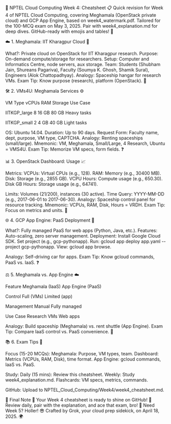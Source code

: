🌌 NPTEL Cloud Computing Week 4: Cheatsheet 📋
Quick revision for Week 4 of NPTEL Cloud Computing, covering Meghamala (OpenStack private cloud) and GCP App Engine, based on week4_watermark.pdf. Tailored for the 100-MCQ exam on May 3, 2025. Pair with week4_explanation.md for deep dives. GitHub-ready with emojis and tables! 🚀

☁️ 1. Meghamala: IIT Kharagpur Cloud 📖

What?: Private cloud on OpenStack for IIT Kharagpur research.
Purpose: On-demand compute/storage for researchers.
Setup: Computer and Informatics Centre, node servers, aux storage.
Team: Students (Shubham Jain, Shureans Pagariva), Faculty (Soumya K. Ghosh, Shamik Sural), Engineers (Alok Chattopadhyay).
Analogy: Spaceship hangar for research VMs.
Exam Tip: Know purpose (research), platform (OpenStack). 🎯


🛠️ 2. VMs4U: Meghamala Services ⚙️



VM Type
vCPUs
RAM
Storage
Use Case



IITKGP_large
8
16 GB
80 GB
Heavy tasks


IITKGP_small
2
4 GB
40 GB
Light tasks



OS: Ubuntu 14.04.
Duration: Up to 90 days.
Request Form: Faculty name, dept, purpose, VM type, CAPTCHA.
Analogy: Renting spaceships (small/large).
Mnemonic: VM, Meghamala, Small/Large, 4 Research, Ubuntu = VMS4U.
Exam Tip: Memorize VM specs, form fields. ❓


📊 3. OpenStack Dashboard: Usage 📈

Metrics:
VCPUs: Virtual CPUs (e.g., 128).
RAM: Memory (e.g., 30400 MB).
Disk: Storage (e.g., 2855 GB).
VCPU Hours: Compute usage (e.g., 650.30).
Disk GB Hours: Storage usage (e.g., 64741).


Limits: Volumes (21/200), instances (30 active).
Time Query: YYYY-MM-DD (e.g., 2017-06-01 to 2017-06-30).
Analogy: Spaceship control panel for resource tracking.
Mnemonic: VCPUs, RAM, Disk, Hours = VRDH.
Exam Tip: Focus on metrics and units. 🎯


🌐 4. GCP App Engine: PaaS Deployment 🚀

What?: Fully managed PaaS for web apps (Python, Java, etc.).
Features: Auto-scaling, zero server management.
Deployment:
Install Google Cloud SDK.
Set project (e.g., gcp-pythonapp).
Run: gcloud app deploy app.yaml --project gcp-pythonapp.
View: gcloud app browse.


Analogy: Self-driving car for apps.
Exam Tip: Know gcloud commands, PaaS vs. IaaS. ❓


⚖️ 5. Meghamala vs. App Engine ☁️



Feature
Meghamala (IaaS)
App Engine (PaaS)



Control
Full (VMs)
Limited (app)


Management
Manual
Fully managed


Use Case
Research VMs
Web apps



Analogy: Build spaceship (Meghamala) vs. rent shuttle (App Engine).
Exam Tip: Compare IaaS control vs. PaaS convenience. 🎯


📚 6. Exam Tips 🎯

Focus (15-20 MCQs):
Meghamala: Purpose, VM types, team.
Dashboard: Metrics (VCPUs, RAM, Disk), time format.
App Engine: gcloud commands, IaaS vs. PaaS.


Study:
Daily (15 mins): Review this cheatsheet.
Weekly: Study week4_explanation.md.
Flashcards: VM specs, metrics, commands.


GitHub: Upload to NPTEL_Cloud_Computing/Week4/week4_cheatsheet.md.


🌟 Final Note 🚀
Your Week 4 cheatsheet is ready to shine on GitHub! 🌌 Review daily, pair with the explanation, and ace that exam, bro! 💪 Need Week 5? Holler! 😎
Crafted by Grok, your cloud prep sidekick, on April 18, 2025. 🌍
